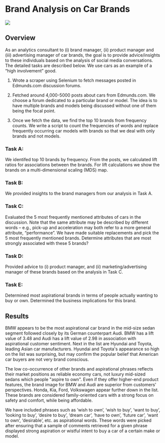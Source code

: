 # Brand Analysis on Car Brands 

![](https://wallpaperaccess.com/full/11207.jpg)

## Overview

As an analytics consultant to (i) brand manager, (ii) product manager and (iii) advertising manager of car brands, the goal is to provide advice/insights to these individuals based on the analysis of social media conversations. The detailed tasks are described below. We use cars as an example of a “high involvement” good. 

1.	Wrote a scraper using Selenium to fetch messages posted in Edmunds.com discussion forums. 

2.	Fetched around 4,000-5000 posts about cars from Edmunds.com. We choose a forum dedicated to a particular brand or model. The idea is to have multiple brands and models being discussed without one of them being the focal point. 

3.	Once we fetch the data, we find the top 10 brands from frequency counts. We write a script to count the frequencies of words and replace frequently occurring car models with brands so that we deal with only brands and not models.

### Task A: 

We identifed top 10 brands by frequency. From the posts, we calculated lift ratios for associations between the brands. For lift calculations we show the brands on a multi-dimensional scaling (MDS) map. 

### Task B: 

We provided insights to the brand managers from our analysis in Task A.
  
### Task C: 

Evaluated the 5 most frequently mentioned attributes of cars in the discussion. Note that the same attribute may be described by different words – e.g., pick-up and acceleration may both refer to a more general attribute, “performance”. We have made suitable replacements and pick the 5 most frequently mentioned brands. Determine attributes that are most strongly associated with these 5 brands?

### Task D: 

Provided advice to (i) product manager, and (ii) marketing/advertising manager of these brands based on the analysis in Task C.

### Task E: 

Determined most aspirational brands in terms of people actually wanting to buy or own. Determined the business implications for this brand.

## Results

BMW appears to be the most aspirational car brand in the mid-size sedan segment followed closely by its German counterpart Audi. BMW has a lift value of 3.48 and Audi has a lift value of 2.98 in association with aspirational customer sentiment. Next in the list are Hyundai and Toyota, leading Asian car manufacturers. Hyundai and Toyota's appearance so high on the list was surprising, but may confirm the popular belief that American car buyers are not very brand conscious.

The low co-occurrence of other brands and aspirational phrases reflects their market positions as reliable economy cars, not luxury mid-sized sedans which people "aspire to own". Even if they offer higher-end product features, the brand image for BMW and Audi are superior from customers' perspectives. Honda, Kia, Ford, Volkswagen appear further down in the list. These brands are considered family-oriented cars with a strong focus on safety and comfort, while being affordable.

We have included phrases such as ‘wish to own’, ‘wish to buy’, ‘want to buy’, ’looking to buy’, ‘desire to buy’, ‘dream car’, ‘have to own’, ‘future car’, ‘want to own’, ‘desirable’, etc. as aspirational words. These words were picked after ensuring that a sample of comments retrieved for a given phrase displayed strong aspiration or wistful intent to buy a car of a certain make or model.
